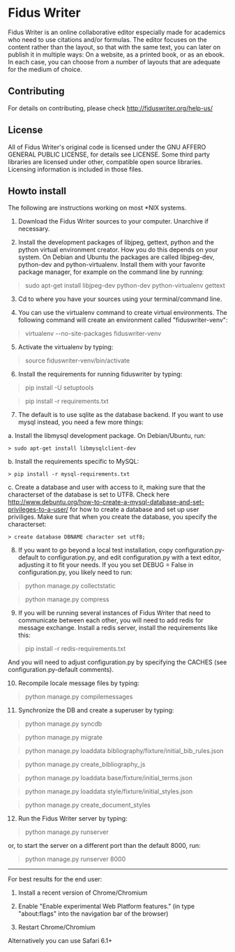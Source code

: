 Fidus Writer 
===========

Fidus Writer is an online collaborative editor especially made for academics who need to use citations and/or formulas. The editor focuses on the content rather than the layout, so that with the same text, you can later on publish it in multiple ways: On a website, as a printed book, or as an ebook. In each case, you can choose from a number of layouts that are adequate for the medium of choice.


Contributing
----

For details on contributing, please check http://fiduswriter.org/help-us/


License
----

All of Fidus Writer's original code is licensed under the GNU AFFERO GENERAL PUBLIC LICENSE, for details see LICENSE. Some third party libraries are licensed under other, compatible open source libraries. Licensing information is included in those files.


Howto install
----

The following are instructions working on most *NIX systems.

1. Download the Fidus Writer sources to your computer. Unarchive if necessary.

2. Install the development packages of libjpeg, gettext, python and the python virtual environment creator. How you do this depends on your system. On Debian and Ubuntu the packages are called libjpeg-dev, python-dev and python-virtualenv. Install them with your favorite package manager, for example on the command line by running:

  > sudo apt-get install libjpeg-dev python-dev python-virtualenv gettext

3. Cd to where you have your sources using your terminal/command line.

4. You can use the virtualenv command to create virtual environments. The following command will create an environment called "fiduswriter-venv":

  > virtualenv  --no-site-packages fiduswriter-venv

5. Activate the virtualenv by typing:

  > source fiduswriter-venv/bin/activate

6. Install the requirements for running  fiduswriter by typing:

  > pip install -U setuptools
  
  > pip install -r requirements.txt

7. The default is to use sqlite as the database backend. If you want to use mysql instead, you need a few more things:

  a. Install the libmysql development package. On Debian/Ubuntu, run:

    > sudo apt-get install libmysqlclient-dev

  b. Install the requirements specific to MySQL:  
  
    > pip install -r mysql-requirements.txt

  c. Create a database and user with access to it, making sure that the characterset of the database is set to UTF8. Check here http://www.debuntu.org/how-to-create-a-mysql-database-and-set-privileges-to-a-user/ for how to create a database and set up user priviliges. Make sure that when you create the database, you specify the characterset:
    
    > create database DBNAME character set utf8;

8. If you want to go beyond a local test installation, copy configuration.py-default to configuration.py, and edit configuration.py with a text editor, adjusting it to fit your needs. 
   If you you set DEBUG = False in configuration.py, you likely need to run:

  > python manage.py collectstatic
  
  > python manage.py compress

9. If you will be running several instances of Fidus Writer that need to communicate between each other, you will need to add redis for message exchange. Install a redis server, install the requirements like this:

  > pip install -r redis-requirements.txt

  And you will need to adjust configuration.py by specifying the CACHES (see configuration.py-default comments).

10. Recompile locale message files by typing:

  > python manage.py compilemessages

11. Synchronize the DB and create a superuser by typing:

  > python manage.py syncdb

  > python manage.py migrate

  > python manage.py loaddata bibliography/fixture/initial_bib_rules.json
  
  > python manage.py create_bibliography_js

  > python manage.py loaddata base/fixture/initial_terms.json
  
  > python manage.py loaddata style/fixture/initial_styles.json
  
  > python manage.py create_document_styles

12. Run the Fidus Writer server by typing:

  > python manage.py runserver

  or, to start the server on a different port than the default 8000, run:

  > python manage.py runserver 8000

- - - - - -

For best results for the end user:

1. Install a recent version of Chrome/Chromium 

2. Enable "Enable experimental Web Platform features." (in type "about:flags" into the navigation bar of the browser)

3. Restart Chrome/Chromium

Alternatively you can use Safari 6.1+
